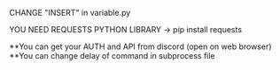 CHANGE "INSERT" in variable.py

YOU NEED REQUESTS PYTHON LIBRARY
-> pip install requests

**You can get your AUTH and API from discord (open on web browser)
**You can change delay of command in subprocess file

